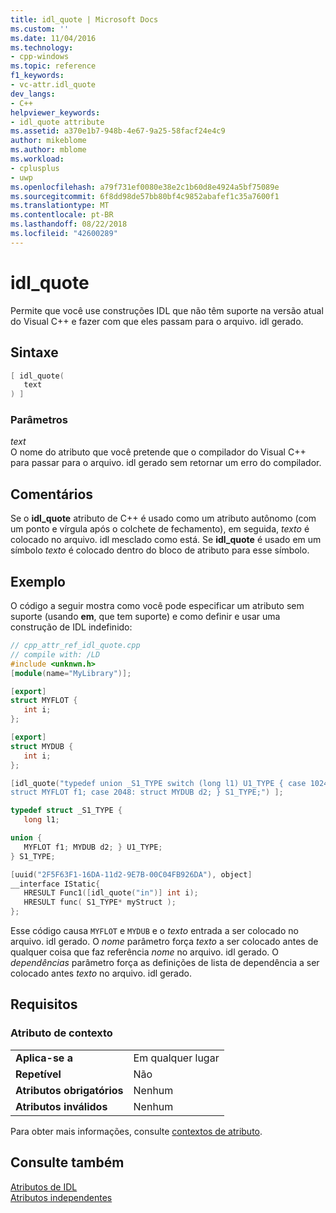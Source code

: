 ```yaml
---
title: idl_quote | Microsoft Docs
ms.custom: ''
ms.date: 11/04/2016
ms.technology:
- cpp-windows
ms.topic: reference
f1_keywords:
- vc-attr.idl_quote
dev_langs:
- C++
helpviewer_keywords:
- idl_quote attribute
ms.assetid: a370e1b7-948b-4e67-9a25-58facf24e4c9
author: mikeblome
ms.author: mblome
ms.workload:
- cplusplus
- uwp
ms.openlocfilehash: a79f731ef0080e38e2c1b60d8e4924a5bf75089e
ms.sourcegitcommit: 6f8dd98de57bb80bf4c9852abafef1c35a7600f1
ms.translationtype: MT
ms.contentlocale: pt-BR
ms.lasthandoff: 08/22/2018
ms.locfileid: "42600289"
---
```

# <a name="idlquote"></a>idl_quote

Permite que você use construções IDL que não têm suporte na versão atual do Visual C++ e fazer com que eles passam para o arquivo. idl gerado.

## <a name="syntax"></a>Sintaxe

```cpp
[ idl_quote(
   text
) ]
```

### <a name="parameters"></a>Parâmetros

*text*  
O nome do atributo que você pretende que o compilador do Visual C++ para passar para o arquivo. idl gerado sem retornar um erro do compilador.

## <a name="remarks"></a>Comentários

Se o **idl_quote** atributo de C++ é usado como um atributo autônomo (com um ponto e vírgula após o colchete de fechamento), em seguida, *texto* é colocado no arquivo. idl mesclado como está. Se **idl_quote** é usado em um símbolo *texto* é colocado dentro do bloco de atributo para esse símbolo.

## <a name="example"></a>Exemplo

O código a seguir mostra como você pode especificar um atributo sem suporte (usando **em**, que tem suporte) e como definir e usar uma construção de IDL indefinido:

```cpp
// cpp_attr_ref_idl_quote.cpp
// compile with: /LD
#include <unknwn.h>
[module(name="MyLibrary")];

[export]
struct MYFLOT {
   int i;
};

[export]
struct MYDUB {
   int i;
};

[idl_quote("typedef union _S1_TYPE switch (long l1) U1_TYPE { case 1024: \
struct MYFLOT f1; case 2048: struct MYDUB d2; } S1_TYPE;") ];

typedef struct _S1_TYPE {
   long l1;

union {
   MYFLOT f1; MYDUB d2; } U1_TYPE;
} S1_TYPE;

[uuid("2F5F63F1-16DA-11d2-9E7B-00C04FB926DA"), object]
__interface IStatic{
   HRESULT Func1([idl_quote("in")] int i);
   HRESULT func( S1_TYPE* myStruct );
};
```

Esse código causa `MYFLOT` e `MYDUB` e o *texto* entrada a ser colocado no arquivo. idl gerado. O *nome* parâmetro força *texto* a ser colocado antes de qualquer coisa que faz referência *nome* no arquivo. idl gerado. O *dependências* parâmetro força as definições de lista de dependência a ser colocado antes *texto* no arquivo. idl gerado.

## <a name="requirements"></a>Requisitos

### <a name="attribute-context"></a>Atributo de contexto

|||
|-|-|
|**Aplica-se a**|Em qualquer lugar|
|**Repetível**|Não|
|**Atributos obrigatórios**|Nenhum|
|**Atributos inválidos**|Nenhum|

Para obter mais informações, consulte [contextos de atributo](../windows/attribute-contexts.md).

## <a name="see-also"></a>Consulte também

[Atributos de IDL](../windows/idl-attributes.md)  
[Atributos independentes](../windows/stand-alone-attributes.md)  